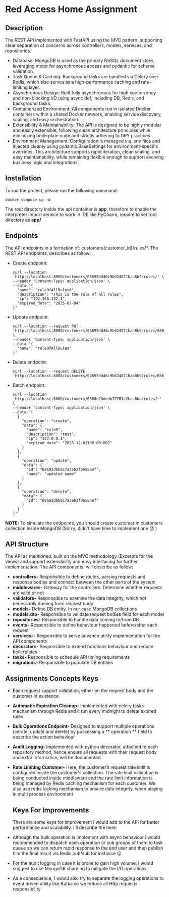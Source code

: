 # Red Access Home Assignment 
## Description 
The REST API implemented with FastAPI using the MVC pattern, supporting clear separation of concerns across controllers, models, services, and repositories.
* Database: MongoDB is used as the primary NoSQL document store, leveraging motor for asynchronous access and pydantic for schema validation.
* Task Queue & Caching: Background tasks are handled via Celery over Redis, which also serves as a high-performance caching and rate-limiting layer.
* Asynchronous Design: Built fully asynchronous for high concurrency and non-blocking I/O using async def, including DB, Redis, and background tasks.
* Containerized Environment: All components run in isolated Docker containers within a shared Docker network, enabling service discovery, scaling, and easy orchestration.
* Extensibility & Maintainability: The API is designed to be highly modular and easily extensible, following clean architecture principles while minimizing boilerplate code and strictly adhering to DRY practices.
* Environment Management: Configuration is managed via .env files and injected cleanly using pydantic.BaseSettings for environment-specific overrides.
This architecture supports rapid iteration, clean scaling, and easy maintainability, while remaining flexible enough to support evolving business logic and integrations.

## Installation 
To run the project, please run the following command:
``` 
docker-compose up -d
```
The root directory inside the api container is **app**, therefore to enable the interpreter import service to work in IDE like PyCharm, require to set root directory as **app/**

## Endpoints
The API endpoints in a formation of: customers{customer_id}/rules/*.
The REST API endpoints, describes as follow:
* Create endpoint:
  ```
  curl --location 'http://localhost:8000/customers/68695dd46c9b624871baa8b9/rules/' \
  --header 'Content-Type: application/json' \
  --data '{
    "name": "ruleOfAllRules6",
    "description": "This is the rule of all rules",
    "ip": "192.168.132.1",
    "expired_date": "2025-07-04"
  }'

* Update endpoint:
  ```
  curl --location --request PUT 'http://localhost:8000/customers/68695dd46c9b624871baa8b9/rules/6869877a2d9ec9831f9fac74' \
  --header 'Content-Type: application/json' \
  --data '{
    "name": "ruleOfAllRules"
  }'

* Delete endpoint:
  ```
  curl --location --request DELETE 'http://localhost:8000/customers/68695dd46c9b624871baa8b9/rules/6869877a2d9ec9831f9fac74'

* Batch endpoint:
  ```
  curl --location 'http://localhost:8000/customers/6868e23dedb77701c2baa8ba/rules/~' \
  --header 'Content-Type: application/json' \
  --data '[
    {
      "operation": "create",
      "data": {
        "name": "rule9",
        "description": "test",
        "ip": "127.0.0.1",
        "expired_date": "2025-12-01T00:00:00Z"
      }
    },
    {
      "operation": "update",
      "data": {
        "id": "68692dbb8c7a3eb3f0e58bef",
        "name": "updated name"
      }
    },
    {
      "operation": "delete",
      "data": {
        "id": "68692dbb8c7a3eb3f0e58bef"
      }
    }
  ]'

**NOTE:** To simulate the endpoints, you should create customer in customers collection inside MongoDB (Sorry, didn't have time to implement one 😞 )

## API Structure
The API as mentioned, built on the MVC methodology (Excerpts for the views) and support extensibility and easy interfacing for further implementation.
The API components, will describe as follow: 
* **controllers-** Responsible to define routes, parsing requests and response bodies and connect between the other parts of the system
* **middlewares-** Gateway for the controllers. Determine whether requests are valid or not
* **validators-** Responsible to examine the data integrity, which not necessarily doming form request body 
* **models-** Define DB entity. In our case MongoDB collections
*  **models.dto-** Responsible to validate request bodies field for each model
*  **repositories-** Responsible to handle data coming to/from DB
*  **events-** Responsible to define behaviour happened before/after each request
*  **services-**- Responsible to serve advance utility implementation for the API components
*  **decorators-** Responsible to extend functions behaviour and reduce boilerplates
*  **tasks-** Responsible to schedule API timing requirements
*  **migrations-** Responsible to populate DB entities  

## Assignments Concepts Keys
* Each request support validation, either on the request body and the customer id existence
* **Automatic Expiration Cleanup-** Implemented with celery tasks mechanism through Redis and it run every midnight to delete expired rules
* **Bulk Operations Endpoint-** Designed to support multiple operations (cerate, update and delete) by possessing a ** operation ** field to describe the action behaviour
* **Audit Logging-** Implemented with python decorator, attached to each repository method, hence ensure all requests with their request body and extra information, will be documented
* **Rate Limiting Customer-** Here, the customer’s request rate limit is configured inside the customer's collection. The rate limit validation is being conducted inside middleware and the rate limit information is being managed by Redis caching mechanism for each customer. We also use redis locking mechanism to ensure data integrity, when playing in multi process environment

  ## Keys For Improvements
  There are some keys for improvement I would add to the API for better performance and scalability. I'll describe the here:
* Although the bulk operation is implement with async behaviour i would recommended to dispatch each operation or sub groups of them to task queue so we can return rapid response to the end user and then publish him the final result via Redis pub/sub for instance 😜
* For the audit logging in case it is prone to gain high volume, I would suggest to use MongoDB sharding to mitigate the I/O operations
* As a consequence, I would also try to separate the logging operations to event driven utility like Kafka so we reduce all Http requests responsibility 
